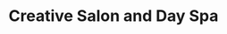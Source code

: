 ---
title: "Creative Salon and Day Spa"
url: /fairfield/creative-salon-and-day-spa/
shop: Kosmetik
---